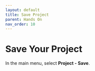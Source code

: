 ```yaml
---
layout: default
title: Save Project
parent: Hands On
nav_order: 10
---
```


# Save Your Project

In the main menu, select **Project - Save**.
